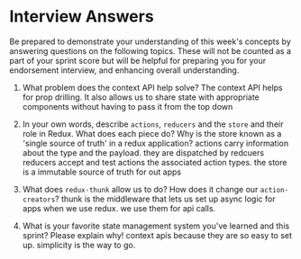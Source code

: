 # Interview Answers
Be prepared to demonstrate your understanding of this week's concepts by answering questions on the following topics. These will not be counted as a part of your sprint score but will be helpful for preparing you for your endorsement interview, and enhancing overall understanding.

1. What problem does the context API help solve?
The context API helps for prop drilling. It also allows us to share state with appropriate components without having to pass it from the top down

2. In your own words, describe `actions`, `reducers` and the `store` and their role in Redux. What does each piece do? Why is the store known as a 'single source of truth' in a redux application?
actions carry information about the type and the payload. they are dispatched by redcuers
reducers accept and test actions the associated action types.
the store is a immutable source of truth for out apps

3. What does `redux-thunk` allow us to do? How does it change our `action-creators`?
thunk is the middleware that lets us set up async logic for apps when we use redux. we use them for api calls.

4. What is your favorite state management system you've learned and this sprint? Please explain why!
context apis because they are so easy to set up. simplicity is the way to go.